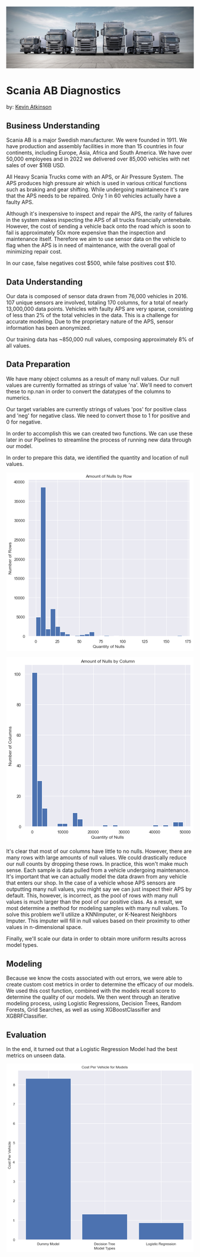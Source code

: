 ![Scania AB](./images/Scania_Multi_Trimmed.jpg)

# Scania AB Diagnostics 
by: [Kevin Atkinson](linkedin.com/kevin-m-atkinson)

## Business Understanding
Scania AB is a major Swedish manufacturer. We were founded in 1911. We have
production and assembly facilities in more than 15 countries in four
continents, including Europe, Asia, Africa and South America. We have over
50,000 employees and in 2022 we delivered over 85,000 vehicles with net sales
of over $16B USD.  

All Heavy Scania Trucks come with an APS, or Air Pressure System. The APS
produces high pressure air which is used in various critical functions such
as braking and gear shifting. While undergoing maintainence it's rare that
the APS needs to be repaired. Only 1 in 60 vehicles actually have a faulty APS.

Although it's inexpensive to inspect and repair the APS, the rarity of
failures in the system makes inspecting the APS of all trucks financially
untenebale. However, the cost of sending a vehicle back onto the road which
is soon to fail is approximately 50x more expensive than the inspection and
maintenance itself. Therefore we aim to use sensor data on the vehicle to
flag when the APS is in need of maintenance, with the overall goal of
minimizing repair cost.

In our case, false negatives cost \$500, while false positives cost \$10.

## Data Understanding
Our data is composed of sensor data drawn from 76,000 vehicles in 2016.
107 unique sensors are involved, totaling 170 columns, for a total of nearly
13,000,000 data points. Vehicles with faulty APS are very sparse, consisting
of less than 2% of the total vehicles in the data. This is a challenge for
accurate modeling. Due to the proprietary nature of the APS, sensor
information has been anonymized.

Our training data has ~850,000 null values, composing approximately 8% of all values.

## Data Preparation
We have many object columns as a result of many null values. Our null values are currently formatted as strings of value 'na'. We'll need to convert these to np.nan in order to convert the datatypes of the columns to numerics.

Our target variables are currently strings of values 'pos' for positive class and 'neg' for negative class. We need to convert those to 1 for positive and 0 for negative.

In order to accomplish this we can created two functions. We can use these later in our Pipelines to streamline the process of running new data through our model.

In order to prepare this data, we identified the quantity and location of null values.

![Nulls in Rows](./images/nulls_in_rows.jpeg)

![Nulls in Columns](./images/nulls_in_cols.jpeg)

It's clear that most of our columns have little to no nulls. However, there are many rows with large amounts of null values. We could drastically reduce our null counts by dropping these rows. In practice, this won't make much sense. Each sample is data pulled from a vehicle undergoing maintenance. It's important that we can actually model the data drawn from any vehicle that enters our shop. In the case of a vehicle whose APS sensors are outputting many null values, you might say we can just inspect their APS by default. This, however, is incorrect, as the pool of rows with many null values is much larger than the pool of our positive class. As a result, we most determine a method for modeling samples with many null values. To solve this problem we'll utilize a KNNImputer, or K-Nearest Neighbors Imputer. This imputer will fill in null values based on their proximity to other values in n-dimensional space.

Finally, we'll scale our data in order to obtain more uniform results across model types. 

## Modeling
Because we know the costs associated with out errors, we were able to create custom cost metrics in order to determine the efficacy of our models. We used this cost function, combined with the models recall score to determine the quality of our models. We then went through an iterative modeling process, using Logistic Regressions, Decision Trees, Random Forests, Grid Searches, as well as using XGBoostClassifier and XGBRFClassifier. 

## Evaluation
In the end, it turned out that a Logistic Regression Model had the best metrics on unseen data.  

![Model Outcomes](./images/results.png)